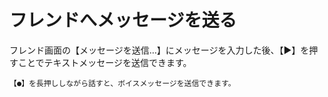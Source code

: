 # フレンドへメッセージを送る
フレンド画面の【メッセージを送信…】にメッセージを入力した後、【▶】を押すことでテキストメッセージを送信できます。  
```
【●】を長押ししながら話すと、ボイスメッセージを送信できます。
```